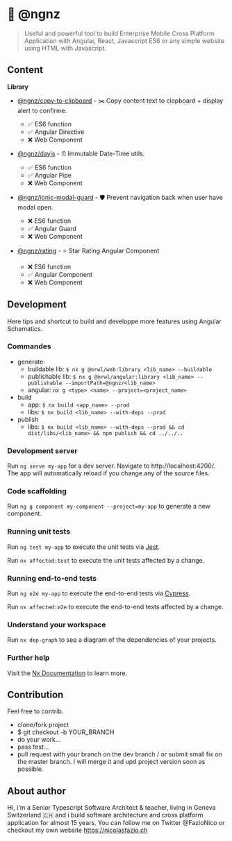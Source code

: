 #  🚀 @ngnz 

> Useful and powerful tool to build Enterprise Mobile Cross Platform Application with Angular, React, Javascript ES6 or any simple website using HTML with Javascript. 

## Content

**Library**
- [@ngnz/copy-to-clipboard](libs/copy-to-clipboard/README.md) - ✂️ Copy content text to clopboard + display alert to confirme.
  - ✅ ES6 function
  - ✅ Angular Directive
  - ❌ Web Component

- [@ngnz/dayjs](libs/dayjs/README.md) - ⏰ Immutable Date-Time utils.
  - ✅ ES6 function
  - ✅ Angular Pipe
  - ❌ Web Component

- [@ngnz/ionic-modal-guard](libs/ionic-modal-guard/README.md) - 🛡 Prevent navigation back when user have modal open.
  - ❌ ES6 function
  - ✅ Angular Guard
  - ❌ Web Component

- [@ngnz/rating](libs/rating/README.md) - ⭐ Star Rating Angular Component
  - ❌ ES6 function
  - ✅ Angular Component
  - ❌ Web Component

## Development
Here tips and shortcut to build and developpe more features using Angular Schematics.
### Commandes
- generate:
  - buildable lib: `$ nx g @nrwl/web:library <lib_name> --buildable`
  - publishable lib: `$ nx g @nrwl/angular:library <lib_name> --publishable --importPath=@ngnz/<lib_name>`
  - angular: `nx g <type> <name> --project=<project_name>`
- build 
  - app: `$ nx build <app_name> --prod`
  - libs: `$ nx build <lib_name> --with-deps --prod`
- publish
  - libs: `$ nx build <lib_name> --with-deps --prod && cd dist/libs/<lib_name> && npm publish && cd ../../..`


### Development server

Run `ng serve my-app` for a dev server. Navigate to http://localhost:4200/. The app will automatically reload if you change any of the source files.

### Code scaffolding

Run `ng g component my-component --project=my-app` to generate a new component.

### Running unit tests

Run `ng test my-app` to execute the unit tests via [Jest](https://jestjs.io).

Run `nx affected:test` to execute the unit tests affected by a change.

### Running end-to-end tests

Run `ng e2e my-app` to execute the end-to-end tests via [Cypress](https://www.cypress.io).

Run `nx affected:e2e` to execute the end-to-end tests affected by a change.

### Understand your workspace

Run `nx dep-graph` to see a diagram of the dependencies of your projects.

### Further help

Visit the [Nx Documentation](https://nx.dev/angular) to learn more.

## Contribution
Feel free to contrib.

- clone/fork project
- $ git checkout -b YOUR_BRANCH
- do your work...
- pass test...
- pull request with your branch on the dev branch / or submit small fix on the master branch.
I will merge it and upd project version soon as possible.

## About author
Hi, i'm a Senior Typescript Software Architect & teacher, living in Geneva Switzerland 🇨🇭  and i build software architecture and cross platform application for almost 15 years. You can follow me on Twitter @FazioNico or checkout my own website https://nicolasfazio.ch